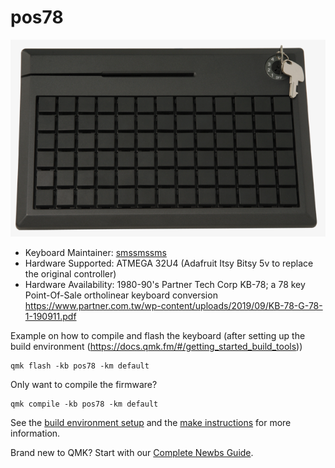 # pos78

![KB-78](https://raw.githubusercontent.com/smssmssms/POS78/main/KB-78.png)

* Keyboard Maintainer: [smssmssms](https://github.com/smssmssms)
* Hardware Supported: ATMEGA 32U4 (Adafruit Itsy Bitsy 5v to replace the original controller)
* Hardware Availability: 1980-90's Partner Tech Corp KB-78; a 78 key Point-Of-Sale ortholinear keyboard conversion
  https://www.partner.com.tw/wp-content/uploads/2019/09/KB-78-G-78-1-190911.pdf

Example on how to compile and flash the keyboard (after setting up the build environment (https://docs.qmk.fm/#/getting_started_build_tools))
    
    qmk flash -kb pos78 -km default

Only want to compile the firmware?
    
    qmk compile -kb pos78 -km default

See the [build environment setup](https://docs.qmk.fm/#/getting_started_build_tools) and the [make instructions](https://docs.qmk.fm/#/getting_started_make_guide) for more information. 

Brand new to QMK? Start with our [Complete Newbs Guide](https://docs.qmk.fm/#/newbs).
